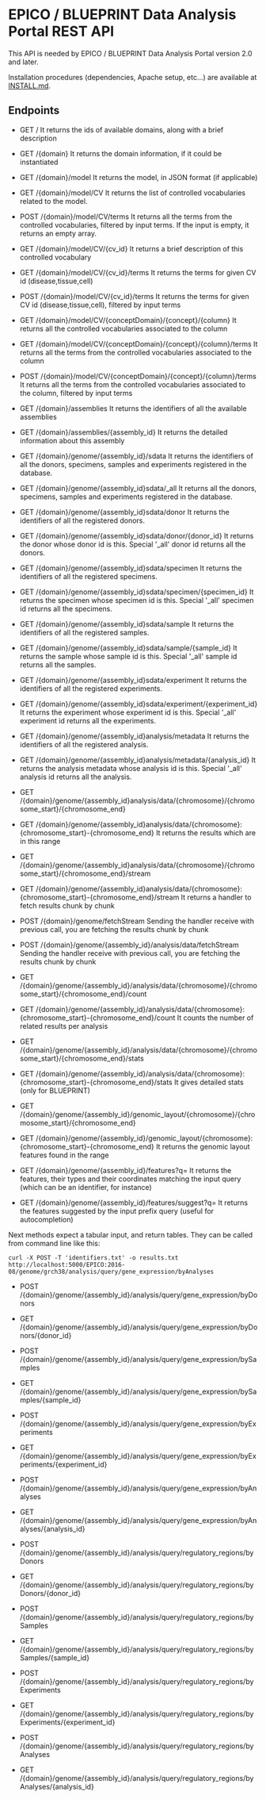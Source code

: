 # EPICO / BLUEPRINT Data Analysis Portal REST API

This API is needed by EPICO / BLUEPRINT Data Analysis Portal version 2.0 and later.

Installation procedures (dependencies, Apache setup, etc...) are available at [INSTALL.md](INSTALL.md).

## Endpoints

* GET /	It returns the ids of available domains, along with a brief description

* GET /{domain}	It returns the domain information, if it could be instantiated

* GET /{domain}/model	It returns the model, in JSON format (if applicable)

* GET /{domain}/model/CV	It returns the list of controlled vocabularies related to the model.

* POST /{domain}/model/CV/terms	It returns all the terms from the controlled vocabularies, filtered by input terms. If the input is empty, it returns an empty array.

* GET /{domain}/model/CV/{cv_id}	It returns a brief description of this controlled vocabulary

* GET /{domain}/model/CV/{cv_id}/terms	It returns the terms for given CV id (disease,tissue,cell)

* POST /{domain}/model/CV/{cv_id}/terms	It returns the terms for given CV id (disease,tissue,cell), filtered by input terms

* GET /{domain}/model/CV/{conceptDomain}/{concept}/{column}	It returns all the controlled vocabularies associated to the column

* GET /{domain}/model/CV/{conceptDomain}/{concept}/{column}/terms	It returns all the terms from the controlled vocabularies associated to the column

* POST /{domain}/model/CV/{conceptDomain}/{concept}/{column}/terms	It returns all the terms from the controlled vocabularies associated to the column, filtered by input terms

* GET /{domain}/assemblies	It returns the identifiers of all the available assemblies

* GET /{domain}/assemblies/{assembly_id}	It returns the detailed information about this assembly

* GET /{domain}/genome/{assembly_id}/sdata	It returns the identifiers of all the donors, specimens, samples and experiments registered in the database.

* GET /{domain}/genome/{assembly_id}sdata/_all	It returns all the donors, specimens, samples and experiments registered in the database.

* GET /{domain}/genome/{assembly_id}sdata/donor	It returns the identifiers of all the registered donors.

* GET /{domain}/genome/{assembly_id}sdata/donor/{donor_id}	It returns the donor whose donor id is this. Special '_all' donor id returns all the donors.

* GET /{domain}/genome/{assembly_id}sdata/specimen	It returns the identifiers of all the registered specimens.

* GET /{domain}/genome/{assembly_id}sdata/specimen/{specimen_id}	It returns the specimen whose specimen id is this. Special '_all' specimen id returns all the specimens.

* GET /{domain}/genome/{assembly_id}sdata/sample	It returns the identifiers of all the registered samples.

* GET /{domain}/genome/{assembly_id}sdata/sample/{sample_id}	It returns the sample whose sample id is this. Special '_all' sample id returns all the samples.

* GET /{domain}/genome/{assembly_id}sdata/experiment	It returns the identifiers of all the registered experiments.

* GET /{domain}/genome/{assembly_id}sdata/experiment/{experiment_id}	It returns the experiment whose experiment id is this. Special '_all' experiment id returns all the experiments.

* GET /{domain}/genome/{assembly_id}analysis/metadata	It returns the identifiers of all the registered analysis.

* GET /{domain}/genome/{assembly_id}analysis/metadata/{analysis_id}	It returns the analysis metadata whose analysis id is this. Special '_all' analysis id returns all the analysis.

* GET /{domain}/genome/{assembly_id}analysis/data/{chromosome}/{chromosome_start}/{chromosome_end}
* GET /{domain}/genome/{assembly_id}analysis/data/{chromosome}:{chromosome_start}-{chromosome_end}	It returns the results which are in this range

* GET /{domain}/genome/{assembly_id}analysis/data/{chromosome}/{chromosome_start}/{chromosome_end}/stream
* GET /{domain}/genome/{assembly_id}analysis/data/{chromosome}:{chromosome_start}-{chromosome_end}/stream	It returns a handler to fetch results chunk by chunk

* POST /{domain}/genome/fetchStream	Sending the handler receive with previous call, you are fetching the results chunk by chunk
* POST /{domain}/genome/{assembly_id}/analysis/data/fetchStream	Sending the handler receive with previous call, you are fetching the results chunk by chunk

* GET /{domain}/genome/{assembly_id}/analysis/data/{chromosome}/{chromosome_start}/{chromosome_end}/count
* GET /{domain}/genome/{assembly_id}/analysis/data/{chromosome}:{chromosome_start}-{chromosome_end}/count	It counts the number of related results per analysis

* GET /{domain}/genome/{assembly_id}/analysis/data/{chromosome}/{chromosome_start}/{chromosome_end}/stats
* GET /{domain}/genome/{assembly_id}/analysis/data/{chromosome}:{chromosome_start}-{chromosome_end}/stats	It gives detailed stats	(only for BLUEPRINT)

* GET /{domain}/genome/{assembly_id}/genomic_layout/{chromosome}/{chromosome_start}/{chromosome_end}
* GET /{domain}/genome/{assembly_id}/genomic_layout/{chromosome}:{chromosome_start}-{chromosome_end}	It returns the genomic layout features found in the range

* GET /{domain}/genome/{assembly_id}/features?q=	It returns the features, their types and their coordinates matching the input query (which can be an identifier, for instance)

* GET /{domain}/genome/{assembly_id}/features/suggest?q=	It returns the features suggested by the input prefix query (useful for autocompletion)

Next methods expect a tabular input, and return tables. They can be called from command line like this:

```
curl -X POST -T 'identifiers.txt' -o results.txt http://localhost:5000/EPICO:2016-08/genome/grch38/analysis/query/gene_expression/byAnalyses
```

* POST /{domain}/genome/{assembly_id}/analysis/query/gene_expression/byDonors
* GET /{domain}/genome/{assembly_id}/analysis/query/gene_expression/byDonors/{donor_id}

* POST /{domain}/genome/{assembly_id}/analysis/query/gene_expression/bySamples
* GET /{domain}/genome/{assembly_id}/analysis/query/gene_expression/bySamples/{sample_id}

* POST /{domain}/genome/{assembly_id}/analysis/query/gene_expression/byExperiments
* GET /{domain}/genome/{assembly_id}/analysis/query/gene_expression/byExperiments/{experiment_id}

* POST /{domain}/genome/{assembly_id}/analysis/query/gene_expression/byAnalyses
* GET /{domain}/genome/{assembly_id}/analysis/query/gene_expression/byAnalyses/{analysis_id}

* POST /{domain}/genome/{assembly_id}/analysis/query/regulatory_regions/byDonors
* GET /{domain}/genome/{assembly_id}/analysis/query/regulatory_regions/byDonors/{donor_id}

* POST /{domain}/genome/{assembly_id}/analysis/query/regulatory_regions/bySamples
* GET /{domain}/genome/{assembly_id}/analysis/query/regulatory_regions/bySamples/{sample_id}

* POST /{domain}/genome/{assembly_id}/analysis/query/regulatory_regions/byExperiments
* GET /{domain}/genome/{assembly_id}/analysis/query/regulatory_regions/byExperiments/{experiment_id}

* POST /{domain}/genome/{assembly_id}/analysis/query/regulatory_regions/byAnalyses
* GET /{domain}/genome/{assembly_id}/analysis/query/regulatory_regions/byAnalyses/{analysis_id}
